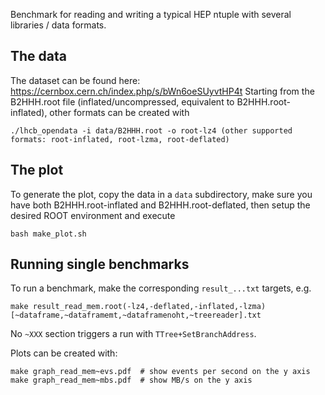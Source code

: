 Benchmark for reading and writing a typical HEP ntuple with several libraries / data formats.

## The data

The dataset can be found here: https://cernbox.cern.ch/index.php/s/bWn6oeSUyvtHP4t
Starting from the B2HHH.root file (inflated/uncompressed, equivalent to B2HHH.root-inflated), other formats can be created with

```
./lhcb_opendata -i data/B2HHH.root -o root-lz4 (other supported formats: root-inflated, root-lzma, root-deflated)
```

## The plot

To generate the plot, copy the data in a `data` subdirectory, make sure you have both B2HHH.root-inflated and 
B2HHH.root-deflated, then setup the desired ROOT environment and execute
```
bash make_plot.sh
```

## Running single benchmarks
To run a benchmark, make the corresponding `result_...txt` targets, e.g.

```
make result_read_mem.root(-lz4,-deflated,-inflated,-lzma)[~dataframe,~dataframemt,~dataframenoht,~treereader].txt
```

No `~XXX` section triggers a run with `TTree+SetBranchAddress`.

Plots can be created with:

```
make graph_read_mem~evs.pdf  # show events per second on the y axis
make graph_read_mem~mbs.pdf  # show MB/s on the y axis
```

